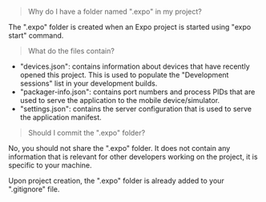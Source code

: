 > Why do I have a folder named ".expo" in my project?

The ".expo" folder is created when an Expo project is started using "expo start" command.

> What do the files contain?

  - "devices.json": contains information about devices that have recently opened this project. This is used to populate the "Development sessions" list in your development builds.
  - "packager-info.json": contains port numbers and process PIDs that are used to serve the application to the mobile device/simulator.
  - "settings.json": contains the server configuration that is used to serve the application manifest.

> Should I commit the ".expo" folder?

No, you should not share the ".expo" folder. It does not contain any information that is relevant for other developers working on the project, it is specific to your machine.

Upon project creation, the ".expo" folder is already added to your ".gitignore" file.
